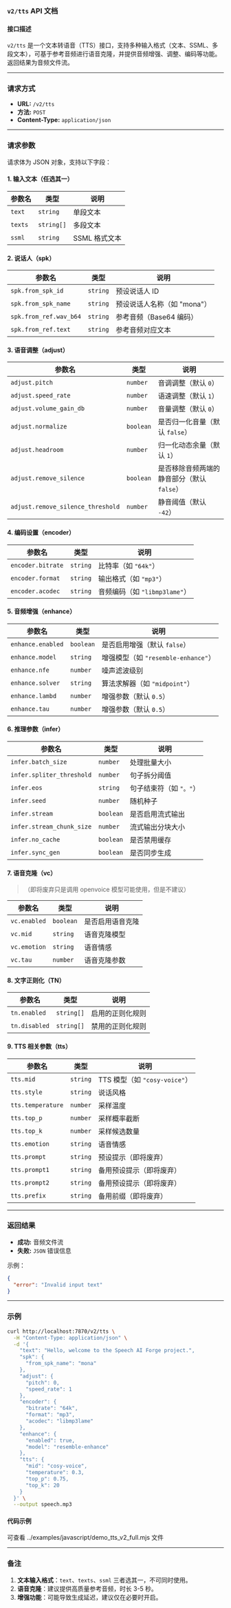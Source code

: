 ### `v2/tts` API 文档

#### **接口描述**
`v2/tts` 是一个文本转语音（TTS）接口，支持多种输入格式（文本、SSML、多段文本），可基于参考音频进行语音克隆，并提供音频增强、调整、编码等功能。返回结果为音频文件流。

---

### **请求方式**
- **URL:** `/v2/tts`
- **方法:** `POST`
- **Content-Type:** `application/json`

---

### **请求参数**
请求体为 JSON 对象，支持以下字段：

#### **1. 输入文本（任选其一）**
| 参数名 | 类型 | 说明 |
|--------|------|------|
| `text` | `string` | 单段文本 |
| `texts` | `string[]` | 多段文本 |
| `ssml` | `string` | SSML 格式文本 |

#### **2. 说话人（spk）**
| 参数名 | 类型 | 说明 |
|--------|------|------|
| `spk.from_spk_id` | `string` | 预设说话人 ID |
| `spk.from_spk_name` | `string` | 预设说话人名称（如 "mona"） |
| `spk.from_ref.wav_b64` | `string` | 参考音频（Base64 编码） |
| `spk.from_ref.text` | `string` | 参考音频对应文本 |

#### **3. 语音调整（adjust）**
| 参数名 | 类型 | 说明 |
|--------|------|------|
| `adjust.pitch` | `number` | 音调调整（默认 `0`） |
| `adjust.speed_rate` | `number` | 语速调整（默认 `1`） |
| `adjust.volume_gain_db` | `number` | 音量调整（默认 `0`） |
| `adjust.normalize` | `boolean` | 是否归一化音量（默认 `false`） |
| `adjust.headroom` | `number` | 归一化动态余量（默认 `1`） |
| `adjust.remove_silence` | `boolean` | 是否移除音频两端的静音部分（默认 `false`） |
| `adjust.remove_silence_threshold` | `number` | 静音阈值（默认 `-42`） |

#### **4. 编码设置（encoder）**
| 参数名 | 类型 | 说明 |
|--------|------|------|
| `encoder.bitrate` | `string` | 比特率（如 `"64k"`） |
| `encoder.format` | `string` | 输出格式（如 `"mp3"`） |
| `encoder.acodec` | `string` | 音频编码（如 `"libmp3lame"`） |

#### **5. 音频增强（enhance）**
| 参数名 | 类型 | 说明 |
|--------|------|------|
| `enhance.enabled` | `boolean` | 是否启用增强（默认 `false`） |
| `enhance.model` | `string` | 增强模型（如 `"resemble-enhance"`） |
| `enhance.nfe` | `number` | 噪声滤波级别 |
| `enhance.solver` | `string` | 算法求解器（如 `"midpoint"`） |
| `enhance.lambd` | `number` | 增强参数（默认 `0.5`） |
| `enhance.tau` | `number` | 增强参数（默认 `0.5`） |

#### **6. 推理参数（infer）**
| 参数名 | 类型 | 说明 |
|--------|------|------|
| `infer.batch_size` | `number` | 处理批量大小 |
| `infer.spliter_threshold` | `number` | 句子拆分阈值 |
| `infer.eos` | `string` | 句子结束符（如 `"。"`） |
| `infer.seed` | `number` | 随机种子 |
| `infer.stream` | `boolean` | 是否启用流式输出 |
| `infer.stream_chunk_size` | `number` | 流式输出分块大小 |
| `infer.no_cache` | `boolean` | 是否禁用缓存 |
| `infer.sync_gen` | `boolean` | 是否同步生成 |

#### **7. 语音克隆（vc）**
> （即将废弃只是调用 openvoice 模型可能使用，但是不建议）

| 参数名 | 类型 | 说明 |
|--------|------|------|
| `vc.enabled` | `boolean` | 是否启用语音克隆 |
| `vc.mid` | `string` | 语音克隆模型 |
| `vc.emotion` | `string` | 语音情感 |
| `vc.tau` | `number` | 语音克隆参数 |

#### **8. 文字正则化（TN）**
| 参数名 | 类型 | 说明 |
|--------|------|------|
| `tn.enabled` | `string[]` | 启用的正则化规则 |
| `tn.disabled` | `string[]` | 禁用的正则化规则 |

#### **9. TTS 相关参数（tts）**
| 参数名 | 类型 | 说明 |
|--------|------|------|
| `tts.mid` | `string` | TTS 模型（如 `"cosy-voice"`） |
| `tts.style` | `string` | 说话风格 |
| `tts.temperature` | `number` | 采样温度 |
| `tts.top_p` | `number` | 采样概率截断 |
| `tts.top_k` | `number` | 采样候选数量 |
| `tts.emotion` | `string` | 语音情感 |
| `tts.prompt` | `string` | 预设提示（即将废弃） |
| `tts.prompt1` | `string` | 备用预设提示（即将废弃） |
| `tts.prompt2` | `string` | 备用预设提示（即将废弃） |
| `tts.prefix` | `string` | 备用前缀（即将废弃） |

---

### **返回结果**
- **成功:** 音频文件流
- **失败:** `JSON` 错误信息

示例：
```json
{
  "error": "Invalid input text"
}
```

---

### **示例**

```bash
curl http://localhost:7870/v2/tts \
  -H "Content-Type: application/json" \
  -d '{
    "text": "Hello, welcome to the Speech AI Forge project.",
    "spk": {
      "from_spk_name": "mona"
    },
    "adjust": {
      "pitch": 0,
      "speed_rate": 1
    },
    "encoder": {
      "bitrate": "64k",
      "format": "mp3",
      "acodec": "libmp3lame"
    },
    "enhance": {
      "enabled": true,
      "model": "resemble-enhance"
    },
    "tts": {
      "mid": "cosy-voice",
      "temperature": 0.3,
      "top_p": 0.75,
      "top_k": 20
    }
  }' \
  --output speech.mp3
```

#### 代码示例
可查看 ../examples/javascript/demo_tts_v2_full.mjs 文件

---

### **备注**
1. **文本输入格式**：`text`、`texts`、`ssml` 三者选其一，不可同时使用。
2. **语音克隆**：建议提供高质量参考音频，时长 3-5 秒。
3. **增强功能**：可能导致生成延迟，建议仅在必要时开启。

